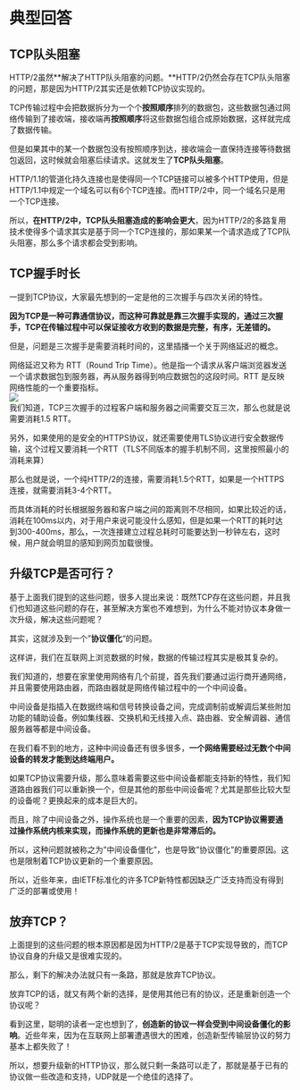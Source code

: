 # 典型回答

## TCP队头阻塞

HTTP/2虽然**解决了HTTP队头阻塞的问题。**HTTP/2仍然会存在TCP队头阻塞的问题，那是因为HTTP/2其实还是依赖TCP协议实现的。

TCP传输过程中会把数据拆分为一个个**按照顺序**排列的数据包，这些数据包通过网络传输到了接收端，接收端再**按照顺序**将这些数据包组合成原始数据，这样就完成了数据传输。

但是如果其中的某一个数据包没有按照顺序到达，接收端会一直保持连接等待数据包返回，这时候就会阻塞后续请求。这就发生了**TCP队头阻塞**。

HTTP/1.1的管道化持久连接也是使得同一个TCP链接可以被多个HTTP使用，但是HTTP/1.1中规定一个域名可以有6个TCP连接。而HTTP/2中，同一个域名只是用一个TCP连接。

所以，**在HTTP/2中，TCP队头阻塞造成的影响会更大**，因为HTTP/2的多路复用技术使得多个请求其实是基于同一个TCP连接的，那如果某一个请求造成了TCP队头阻塞，那么多个请求都会受到影响。

## TCP握手时长

一提到TCP协议，大家最先想到的一定是他的三次握手与四次关闭的特性。

**因为TCP是一种可靠通信协议，而这种可靠就是靠三次握手实现的，通过三次握手，TCP在传输过程中可以保证接收方收到的数据是完整，有序，无差错的。**

但是，问题是三次握手是需要消耗时间的，这里插播一个关于网络延迟的概念。

网络延迟又称为 RTT（Round Trip Time）。他是指一个请求从客户端浏览器发送一个请求数据包到服务器，再从服务器得到响应数据包的这段时间。RTT 是反映网络性能的一个重要指标。<br />![](https://cdn.nlark.com/yuque/0/2022/jpeg/5378072/1668598284247-2d3cb263-0414-428a-81f2-eeebbb40b444.jpeg#averageHue=%23fdfcfc&clientId=u5fd33bd7-1b18-4&from=paste&id=u981e2b39&originHeight=614&originWidth=822&originalType=url&ratio=1&rotation=0&showTitle=false&status=done&style=none&taskId=ue0cb17d6-4292-431d-a7c3-df1bbcb1915&title=)<br />我们知道，TCP三次握手的过程客户端和服务器之间需要交互三次，那么也就是说需要消耗1.5 RTT。

另外，如果使用的是安全的HTTPS协议，就还需要使用TLS协议进行安全数据传输，这个过程又要消耗一个RTT（TLS不同版本的握手机制不同，这里按照最小的消耗来算）

那么也就是说，一个纯HTTP/2的连接，需要消耗1.5个RTT，如果是一个HTTPS连接，就需要消耗3-4个RTT。

而具体消耗的时长根据服务器和客户端之间的距离则不尽相同，如果比较近的话，消耗在100ms以内，对于用户来说可能没什么感知，但是如果一个RTT的耗时达到300-400ms，那么，一次连接建立过程总耗时可能要达到一秒钟左右，这时候，用户就会明显的感知到网页加载很慢。

## 升级TCP是否可行？
基于上面我们提到的这些问题，很多人提出来说：既然TCP存在这些问题，并且我们也知道这些问题的存在，甚至解决方案也不难想到，为什么不能对协议本身做一次升级，解决这些问题呢？

其实，这就涉及到一个”**协议僵化**“的问题。

这样讲，我们在互联网上浏览数据的时候，数据的传输过程其实是极其复杂的。

我们知道的，想要在家里使用网络有几个前提，首先我们要通过运行商开通网络，并且需要使用路由器，而路由器就是网络传输过程中的一个中间设备。

中间设备是指插入在数据终端和信号转换设备之间，完成调制前或解调后某些附加功能的辅助设备。例如集线器、交换机和无线接入点、路由器、安全解调器、通信服务器等都是中间设备。

在我们看不到的地方，这种中间设备还有很多很多，**一个网络需要经过无数个中间设备的转发才能到达终端用户。**

如果TCP协议需要升级，那么意味着需要这些中间设备都能支持新的特性，我们知道路由器我们可以重新换一个，但是其他的那些中间设备呢？尤其是那些比较大型的设备呢？更换起来的成本是巨大的。

而且，除了中间设备之外，操作系统也是一个重要的因素，**因为TCP协议需要通过操作系统内核来实现，而操作系统的更新也是非常滞后的。**

所以，这种问题就被称之为”中间设备僵化”，也是导致”协议僵化”的重要原因。这也是限制着TCP协议更新的一个重要原因。

所以，近些年来，由IETF标准化的许多TCP新特性都因缺乏广泛支持而没有得到广泛的部署或使用！
## 放弃TCP？
上面提到的这些问题的根本原因都是因为HTTP/2是基于TCP实现导致的，而TCP协议自身的升级又是很难实现的。

那么，剩下的解决办法就只有一条路，那就是放弃TCP协议。

放弃TCP的话，就又有两个新的选择，是使用其他已有的协议，还是重新创造一个协议呢？

看到这里，聪明的读者一定也想到了，**创造新的协议一样会受到中间设备僵化的影响**。近些年来，因为在互联网上部署遭遇很大的困难，创造新型传输层协议的努力基本上都失败了！

所以，想要升级新的HTTP协议，那么就只剩一条路可以走了，那就是基于已有的协议做一些改造和支持，UDP就是一个绝佳的选择了。
